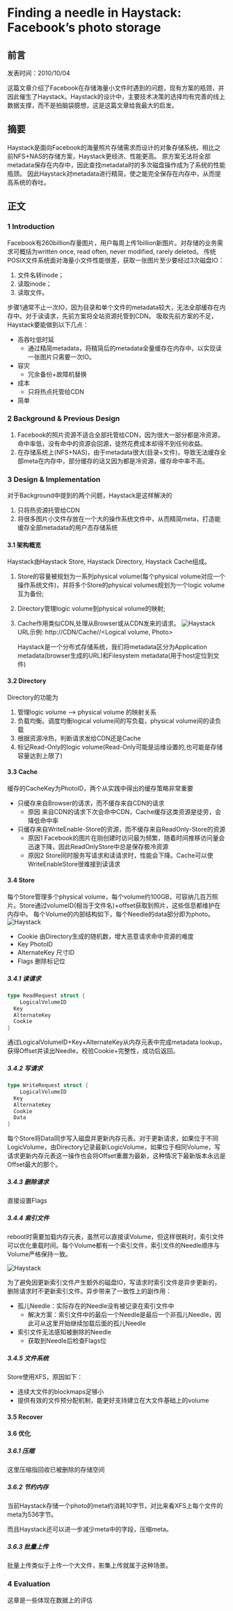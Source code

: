 # Finding a needle in Haystack: Facebook’s photo storage

## 前言

发表时间：2010/10/04

这篇文章介绍了Facebook在存储海量小文件时遇到的问题，现有方案的瓶颈，并因此催生了Haystack。Haystack的设计中，主要技术决策的选择均有完善的线上数据支撑，而不是拍脑袋臆想，这是这篇文章给我最大的启发。

## 摘要

 Haystack是面向Facebook的海量照片存储需求而设计的对象存储系统。相比之前NFS+NAS的存储方案，Haystack更经济、性能更高。
 原方案无法将全部metadata保存在内存中，因此查找metadata时的多次磁盘操作成为了系统的性能瓶颈。
 因此Haystack对metadata进行精简，使之能完全保存在内存中，从而提高系统的吞吐。

## 正文

### 1 Introduction

Facebook有260billion存量图片，用户每周上传1billion新图片。对存储的业务需求可概括为written once, read often, never modified, rarely deleted。
传统POSIX文件系统面对海量小文件性能很差，获取一张图片至少要经过3次磁盘IO：

1. 文件名转inode；
2. 读取inode；
3. 读取文件。

步骤1通常不止一次IO，因为目录和单个文件的metadata较大，无法全部缓存在内存中。对于读请求，先前方案将全站资源托管到CDN。
吸取先前方案的不足，Haystack要能做到以下几点：

* 高吞吐低时延
  * 通过精简metadata，将精简后的metadata全量缓存在内存中，以实现读一张图片只需要一次IO。
* 容灾
  * 冗余备份+故障机替换
* 成本
  * 只将热点托管给CDN
* 简单

### 2 Background & Previous Design
1. Facebook的照片资源不适合全部托管给CDN，因为很大一部分都是冷资源，命中率低，没有命中的资源会回源，徒然花费成本却得不到任何收益。
2. 在存储系统上(NFS+NAS)，由于metadata很大(目录+文件)，导致无法缓存全部meta在内存中，部分缓存的话又因为都是冷资源，缓存命中率不高。
### 3 Design & Implementation
对于Background中提到的两个问题，Haystack是这样解决的
1. 只将热资源托管给CDN
2. 将很多图片小文件存放在一个大的操作系统文件中，从而精简meta，打造能缓存全部metadata的用户态存储系统
#### 3.1 架构概览
Haystack由Haystack Store, Haystack Directory, Haystack Cache组成。
1. Store的容量被规划为一系列physical volume(每个physical volume对应一个操作系统文件)，并将多个Store的physical volumes规划为一个logic volume互为备份;

2. Directory管理logic volume到physical volume的映射;

3. Cache作用类似CDN,处理从Browser或从CDN发来的请求。
![Haystack](../../images/Haystack.jpeg)
   URL示例: http://CDN/Cache/<Machine id>/<Logical volume, Photo>
   
   Haystack是一个分布式存储系统，我们将metadata区分为Application metadata(browser生成的URL)和Filesystem metadata(用于host定位到文件)
#### 3.2 Directory
Directory的功能为
1. 管理logic volume --> physical volume 的映射关系
2. 负载均衡。调度均衡logical volume间的写负载，physical volume间的读负载
3. 根据资源冷热，判断请求发给CDN还是Cache
4. 标记Read-Only的logic volume(Read-Only可能是运维设置的,也可能是存储容量达到上限了)
#### 3.3 Cache
缓存的CacheKey为PhotoID，两个从实践中得出的缓存策略非常重要 
* 只缓存来自Browser的请求，而不缓存来自CDN的请求
  * 原因 来自CDN的请求下次会命中CDN，Cache缓存这类资源是徒劳，会降低命中率
* 只缓存来自WriteEnable-Store的资源，而不缓存来自ReadOnly-Store的资源
  * 原因1 Facebook的图片在刚创建时访问最为频繁，随着时间推移访问量会迅速下降，因此ReadOnlyStore中总是保存极冷资源
  * 原因2 Store同时服务写请求和读请求时，性能会下降。Cache可以使WriteEnableStore很难接到读请求
#### 3.4 Store

每个Store管理多个physical volume，每个volume约100GB，可容纳几百万照片。Store通过volumeID(相当于文件名)+offset获取到照片，这些信息都维护在内存中。
每个Volume的内部结构如下，每个Needle的data部分即为photo。
![Haystack](../../images/HaystackVolume.jpeg)

* Cookie 由Directory生成的随机数，增大恶意请求命中资源的难度
* Key PhotoID
* AlternateKey 尺寸ID
* Flags 删除标记位

##### 3.4.1 读请求

```go
type ReadRequest struct {
	LogicalVolumeID
  Key
  AlternateKey
  Cookie
}
```

通过LogicalVolumeID+Key+AlternateKey从内存元表中完成metadata lookup，获得Offset并读出Needle，校验Cookie+完整性，成功后返回。

##### 3.4.2 写请求

```go
type WriteRequest struct {
	LogicalVolumeID
  Key
  AlternateKey
  Cookie
  Data
}
```

每个Store将Data同步写入磁盘并更新内存元表。对于更新请求，如果位于不同LogicVolume，由Directory记录最新LogicVolume，如果位于相同Volume，写请求更新内存元表这一操作也会将Offset重置为最新，这种情况下最新版本永远是Offset最大的那个。

##### 3.4.3 删除请求

直接设置Flags

##### 3.4.4 索引文件

reboot时需要加载内存元表，虽然可以直接读Volume，但这样很耗时，索引文件可以优化重载时间。每个Volume都有一个索引文件，索引文件的Needle顺序与Volume严格保持一致。

![Haystack](../../images/HaystackIndex.jpeg)

为了避免因更新索引文件产生额外的磁盘IO，写请求时索引文件是异步更新的，删除请求时不更新索引文件。异步带来了一致性上的副作用：

* 孤儿Needle：实际存在的Needle没有被记录在索引文件中
  * 解决方案：索引文件中的最后一个Needle是最后一个非孤儿Needle，因此可从这里开始继续加载后面的孤儿Needle
* 索引文件无法感知被删除的Needle
  * 获取到Needle后检查Flags位

##### 3.4.5 文件系统

Store使用XFS，原因如下：

* 连续大文件的blockmaps足够小
* 提供有效的文件预分配机制，能更好支持建立在大文件基础上的volume

#### 3.5 Recover

#### 3.6 优化

##### 3.6.1 压缩

这里压缩指回收已被删除的存储空间

##### 3.6.2 节约内存

当前Haystack存储一个photo的meta约消耗10字节，对比来看XFS上每个文件的meta为536字节。

而且Haystack还可以进一步减少meta中的字段，压缩meta。

##### 3.6.3 批量上传

批量上传类似于上传一个大文件，影集上传就属于这种场景。

### 4 Evaluation

这章是一些体现在数据上的评估

